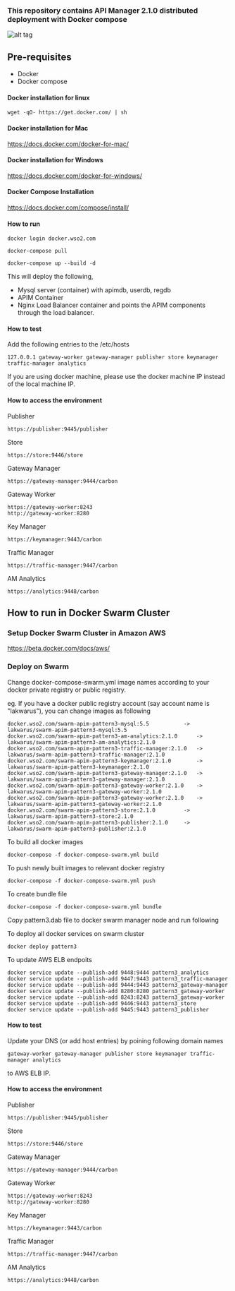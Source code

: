 ### This repository contains API Manager 2.1.0 distributed deployment with Docker compose

![alt tag](https://github.com/wso2/docker-apim/blob/master/docker-compose/patterns/design/am-2.1.0-pattern-03.png)

## Pre-requisites

 * Docker 
 * Docker compose

#### Docker installation for linux
```
wget -qO- https://get.docker.com/ | sh
```

#### Docker installation for Mac

https://docs.docker.com/docker-for-mac/

#### Docker installation for Windows

https://docs.docker.com/docker-for-windows/

#### Docker Compose Installation

https://docs.docker.com/compose/install/


#### How to run

```docker login docker.wso2.com ```

```docker-compose pull```

```docker-compose up --build -d ```

This will deploy the following,

* Mysql server (container) with apimdb, userdb, regdb
* APIM Container
* Nginx Load Balancer container and points the APIM components through the load balancer.


#### How to test

Add the following entries to the /etc/hosts
```
127.0.0.1 gateway-worker gateway-manager publisher store keymanager traffic-manager analytics
```
If you are using docker machine, please use the docker machine IP instead of the local machine IP.

#### How to access the environment

Publisher

```
https://publisher:9445/publisher
```

Store

```
https://store:9446/store
```

Gateway Manager

```
https://gateway-manager:9444/carbon
```

Gateway Worker

```
https://gateway-worker:8243
http://gateway-worker:8280
```

Key Manager

```
https://keymanager:9443/carbon
```

Traffic Manager

```
https://traffic-manager:9447/carbon
```

AM Analytics

```
https://analytics:9448/carbon
```

## How to run in Docker Swarm Cluster

### Setup Docker Swarm Cluster in Amazon AWS

https://beta.docker.com/docs/aws/

### Deploy on Swarm

Change docker-compose-swarm.yml image names according to your docker private registry or public registry.

eg. If you have a docker public registry account (say account name is "lakwarus"), you can change images as following

```
docker.wso2.com/swarm-apim-pattern3-mysql:5.5			-> lakwarus/swarm-apim-pattern3-mysql:5.5
docker.wso2.com/swarm-apim-pattern3-am-analytics:2.1.0		-> lakwarus/swarm-apim-pattern3-am-analytics:2.1.0
docker.wso2.com/swarm-apim-pattern3-traffic-manager:2.1.0	-> lakwarus/swarm-apim-pattern3-traffic-manager:2.1.0
docker.wso2.com/swarm-apim-pattern3-keymanager:2.1.0		-> lakwarus/swarm-apim-pattern3-keymanager:2.1.0
docker.wso2.com/swarm-apim-pattern3-gateway-manager:2.1.0	-> lakwarus/swarm-apim-pattern3-gateway-manager:2.1.0
docker.wso2.com/swarm-apim-pattern3-gateway-worker:2.1.0	-> lakwarus/swarm-apim-pattern3-gateway-worker:2.1.0
docker.wso2.com/swarm-apim-pattern3-gateway-worker:2.1.0	-> lakwarus/swarm-apim-pattern3-gateway-worker:2.1.0
docker.wso2.com/swarm-apim-pattern3-store:2.1.0			-> lakwarus/swarm-apim-pattern3-store:2.1.0
docker.wso2.com/swarm-apim-pattern3-publisher:2.1.0		-> lakwarus/swarm-apim-pattern3-publisher:2.1.0

```
To build all docker images
```
docker-compose -f docker-compose-swarm.yml build
```

To push newly built images to relevant docker registry
```
docker-compose -f docker-compose-swarm.yml push
```

To create bundle file

```
docker-compose -f docker-compose-swarm.yml bundle
```

Copy pattern3.dab file to docker swarm manager node and run following

To deploy all docker services on swarm cluster
```
docker deploy pattern3
```
To update AWS ELB endpoits
```
docker service update --publish-add 9448:9444 pattern3_analytics
docker service update --publish-add 9447:9443 pattern3_traffic-manager
docker service update --publish-add 9444:9443 pattern3_gateway-manager
docker service update --publish-add 8280:8280 pattern3_gateway-worker
docker service update --publish-add 8243:8243 pattern3_gateway-worker
docker service update --publish-add 9446:9443 pattern3_store
docker service update --publish-add 9445:9443 pattern3_publisher
```
#### How to test

Update your DNS (or add host entries) by poining following domain names
```
gateway-worker gateway-manager publisher store keymanager traffic-manager analytics
```
to AWS ELB IP.  

#### How to access the environment

Publisher

```
https://publisher:9445/publisher
```

Store

```
https://store:9446/store
```

Gateway Manager

```
https://gateway-manager:9444/carbon
```

Gateway Worker

```
https://gateway-worker:8243
http://gateway-worker:8280
```

Key Manager

```
https://keymanager:9443/carbon
```

Traffic Manager

```
https://traffic-manager:9447/carbon
```

AM Analytics

```
https://analytics:9448/carbon
```
